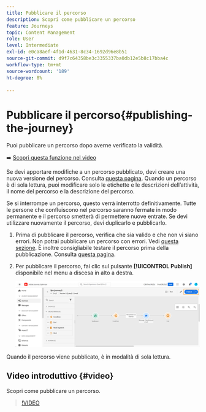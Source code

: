 ```yaml
---
title: Pubblicare il percorso
description: Scopri come pubblicare un percorso
feature: Journeys
topic: Content Management
role: User
level: Intermediate
exl-id: e0ca8aef-4f1d-4631-8c34-1692d96e8b51
source-git-commit: d9f7c64358be3c3355337ba0db12e5b8c17bba4c
workflow-type: tm+mt
source-wordcount: '189'
ht-degree: 8%

---
```


# Pubblicare il percorso{#publishing-the-journey}

Puoi pubblicare un percorso dopo averne verificato la validità.

➡️ [Scopri questa funzione nel video](#video)

Se devi apportare modifiche a un percorso pubblicato, devi creare una nuova versione del percorso. Consulta [questa pagina](../building-journeys/journey-versions.md). Quando un percorso è di sola lettura, puoi modificare solo le etichette e le descrizioni dell’attività, il nome del percorso e la descrizione del percorso.

Se si interrompe un percorso, questo verrà interrotto definitivamente. Tutte le persone che confluiscono nel percorso saranno fermate in modo permanente e il percorso smetterà di permettere nuove entrate. Se devi utilizzare nuovamente il percorso, devi duplicarlo e pubblicarlo.

1. Prima di pubblicare il percorso, verifica che sia valido e che non vi siano errori. Non potrai pubblicare un percorso con errori. Vedi [questa sezione](../building-journeys/troubleshooting.md#checking-for-errors-before-testing). È inoltre consigliabile testare il percorso prima della pubblicazione. Consulta [questa pagina](../building-journeys/testing-the-journey.md).
1. Per pubblicare il percorso, fai clic sul pulsante **[!UICONTROL Publish]** disponibile nel menu a discesa in alto a destra.

   ![](assets/journeyuc1_18.png)

Quando il percorso viene pubblicato, è in modalità di sola lettura.

## Video introduttivo {#video}

Scopri come pubblicare un percorso.

>[!VIDEO](https://video.tv.adobe.com/v/334238?quality=12)